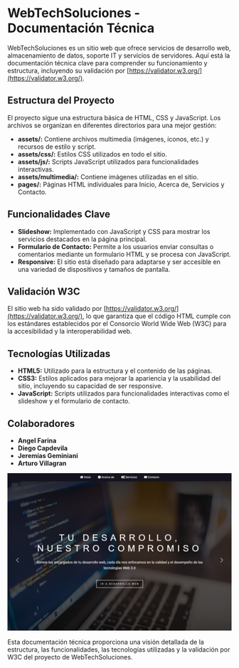 <!-- Trabajo Práctico Desarrollo Web HTML, CSS y JavaScript. Full Stack Python - Comisión 24150, CaC. -->

# WebTechSoluciones - Documentación Técnica

WebTechSoluciones es un sitio web que ofrece servicios de desarrollo web, almacenamiento de datos, soporte IT y servicios de servidores. Aquí está la documentación técnica clave para comprender su funcionamiento y estructura, incluyendo su validación por [https://validator.w3.org/](https://validator.w3.org/).

## Estructura del Proyecto
El proyecto sigue una estructura básica de HTML, CSS y JavaScript. Los archivos se organizan en diferentes directorios para una mejor gestión:

- **assets/:** Contiene archivos multimedia (imágenes, íconos, etc.) y recursos de estilo y script.
- **assets/css/:** Estilos CSS utilizados en todo el sitio.
- **assets/js/:** Scripts JavaScript utilizados para funcionalidades interactivas.
- **assets/multimedia/:** Contiene imágenes utilizadas en el sitio.
- **pages/:** Páginas HTML individuales para Inicio, Acerca de, Servicios y Contacto.

## Funcionalidades Clave
- **Slideshow:** Implementado con JavaScript y CSS para mostrar los servicios destacados en la página principal.
- **Formulario de Contacto:** Permite a los usuarios enviar consultas o comentarios mediante un formulario HTML y se procesa con JavaScript.
- **Responsive:** El sitio está diseñado para adaptarse y ser accesible en una variedad de dispositivos y tamaños de pantalla.

## Validación W3C
El sitio web ha sido validado por [https://validator.w3.org/](https://validator.w3.org/), lo que garantiza que el código HTML cumple con los estándares establecidos por el Consorcio World Wide Web (W3C) para la accesibilidad y la interoperabilidad web.

## Tecnologías Utilizadas
- **HTML5:** Utilizado para la estructura y el contenido de las páginas.
- **CSS3:** Estilos aplicados para mejorar la apariencia y la usabilidad del sitio, incluyendo su capacidad de ser responsive.
- **JavaScript:** Scripts utilizados para funcionalidades interactivas como el slideshow y el formulario de contacto.

## Colaboradores
- **Angel Farina**
- **Diego Capdevila**
- **Jeremías Geminiani**
- **Arturo Villagran**

![Ejemplo de Imagen](sample.png)

Esta documentación técnica proporciona una visión detallada de la estructura, las funcionalidades, las tecnologías utilizadas y la validación por W3C del proyecto de WebTechSoluciones.
